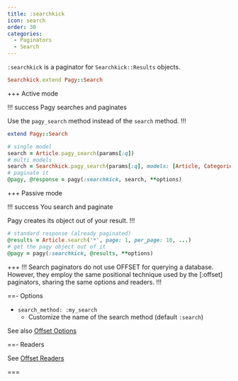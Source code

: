 ```yaml
---
title: :searchkick
icon: search
order: 30
categories:
  - Paginators
  - Search
---
```


`:searchkick` is a paginator for  `Searchkick::Results` objects.

```ruby pagy.rb (initializer)
Searchkick.extend Pagy::Search
```

+++ Active mode

!!! success Pagy searches and paginates

Use the `pagy_search` method instead of the `search` method.
!!!

```ruby Model
extend Pagy::Search
```

```ruby Controller
# single model
search = Article.pagy_search(params[:q])
# multi models
search = Searchkick.pagy_search(params[:q], models: [Article, Categories])
# paginate it
@pagy, @response = pagy(:searchkick, search, **options)
```

+++ Passive mode

!!! success You search and paginate

Pagy creates its object out of your result.
!!!

```ruby Controller
# standard response (already paginated)
@results = Article.search('*', page: 1, per_page: 10, ...)
# get the pagy object out of it
@pagy = pagy(:searchkick, @results, **options)
```

+++
!!!
Search paginators do not use OFFSET for querying a database. However, they employ the same positional technique used by the [:offset] paginators, sharing the same options and readers.
!!!

==- Options

- `search_method: :my_search`
  - Customize the name of the search method (default `:search`)

See also [Offset Options](offset.md#options)

==- Readers

See [Offset Readers](offset.md#readers)

===
